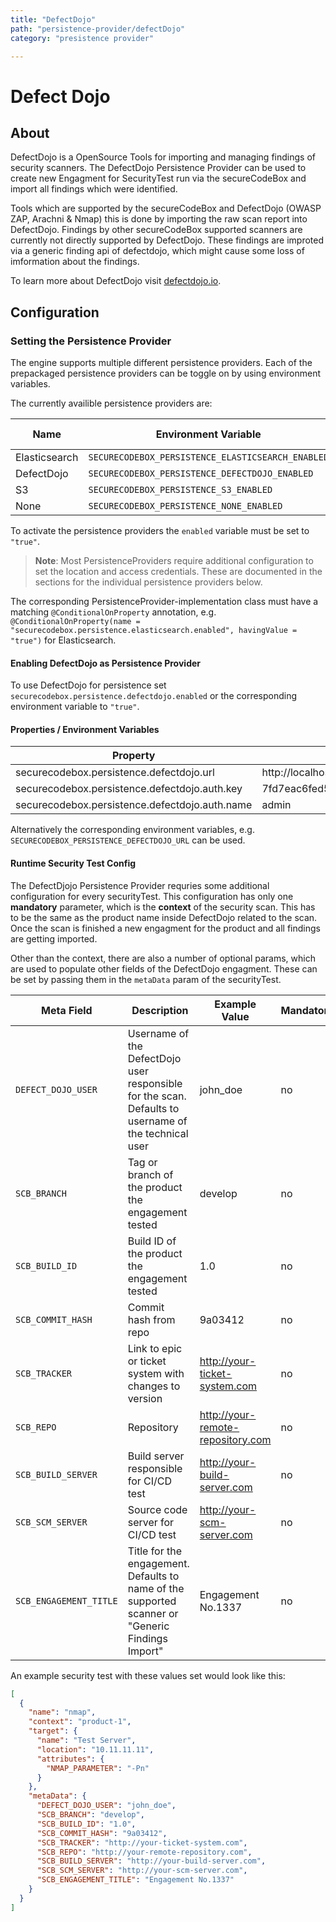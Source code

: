 ```yaml
---
title: "DefectDojo"
path: "persistence-provider/defectDojo"
category: "presistence provider"

---
```


# Defect Dojo

## About

DefectDojo is a OpenSource Tools for importing and managing findings of security scanners. The DefectDojo Persistence Provider can be used to create new Engagment for SecurityTest run via the secureCodeBox and import all findings which were identified.

Tools which are supported by the secureCodeBox and DefectDojo (OWASP ZAP, Arachni & Nmap) this is done by importing the raw scan report into DefectDojo. Findings by other secureCodeBox supported scanners are currently not directly supported by DefectDojo. These findings are improted via a generic finding api of defectdojo, which might cause some loss of imformation about the findings.  

To learn more about DefectDojo visit [defectdojo.io].

## Configuration

### Setting the Persistence Provider

The engine supports multiple different persistence providers. Each of the prepackaged persistence providers can be toggle on by using environment variables.

The currently availible persistence providers are:

| Name          | Environment Variable                              | Default Value |
| ------------- | ------------------------------------------------- | ------------- |
| Elasticsearch | `SECURECODEBOX_PERSISTENCE_ELASTICSEARCH_ENABLED` | `"false"`     |
| DefectDojo    | `SECURECODEBOX_PERSISTENCE_DEFECTDOJO_ENABLED`    | `"false"`     |
| S3            | `SECURECODEBOX_PERSISTENCE_S3_ENABLED`            | `"false"`     |
| None          | `SECURECODEBOX_PERSISTENCE_NONE_ENABLED`          | `"false"`     |

To activate the persistence providers the `enabled` variable must be set to `"true"`.

> **Note**: Most PersistenceProviders require additional configuration to set the location and access credentials. These are documented in the sections for the individual persistence providers below.

The corresponding PersistenceProvider-implementation class must have a matching `@ConditionalOnProperty` annotation, e.g. `@ConditionalOnProperty(name = "securecodebox.persistence.elasticsearch.enabled", havingValue = "true")` for Elasticsearch.

#### Enabling DefectDojo as Persistence Provider

To use DefectDojo for persistence set `securecodebox.persistence.defectdojo.enabled` or the corresponding environment variable to `"true"`.

#### Properties / Environment Variables

| Property                                       | Example Value                            | Mandatory |
| ---------------------------------------------- | ---------------------------------------- | --------- |
| securecodebox.persistence.defectdojo.url       | http://localhost:8000                    | yes       |
| securecodebox.persistence.defectdojo.auth.key  | 7fd7eac6fed567b19928f7928a7ddb86f0497e4e | yes       |
| securecodebox.persistence.defectdojo.auth.name | admin                                    | yes       |

Alternatively the corresponding environment variables, e.g. `SECURECODEBOX_PERSISTENCE_DEFECTDOJO_URL` can be used.

#### Runtime Security Test Config

The DefectDjojo Persistence Provider requries some additional configuration for every securityTest.
This configuration has only one **mandatory** parameter, which is the **context** of the security scan. This has to be the same as the product name inside DefectDojo related to the scan. Once the scan is finished a new engagment for the product and all findings are getting imported.

Other than the context, there are also a number of optional params, which are used to populate other fields of the DefectDojo engagment.
These can be set by passing them in the `metaData` param of the securityTest.

| Meta Field             |  Description                                                                                         | Example Value                     | Mandatory |
| ---------------------- | ---------------------------------------------------------------------------------------------------- | --------------------------------- | --------- |
| `DEFECT_DOJO_USER`     | Username of the DefectDojo user responsible for the scan. Defaults to username of the technical user | john_doe                          | no        |
| `SCB_BRANCH`           | Tag or branch of the product the engagement tested                                                   | develop                           | no        |
| `SCB_BUILD_ID`         | Build ID of the product the engagement tested                                                        | 1.0                               | no        |
| `SCB_COMMIT_HASH`      | Commit hash from repo                                                                                | 9a03412                           | no        |
| `SCB_TRACKER`          | Link to epic or ticket system with changes to version                                                | http://your-ticket-system.com     | no        |
| `SCB_REPO`             | Repository                                                                                           | http://your-remote-repository.com | no        |
| `SCB_BUILD_SERVER`     | Build server responsible for CI/CD test                                                              | http://your-build-server.com      | no        |
| `SCB_SCM_SERVER`       | Source code server for CI/CD test                                                                    | http://your-scm-server.com        | no        |
| `SCB_ENGAGEMENT_TITLE` | Title for the engagement. Defaults to name of the supported scanner or "Generic Findings Import"     | Engagement No.1337                | no        |

An example security test with these values set would look like this:

```json
[
  {
    "name": "nmap",
    "context": "product-1",
    "target": {
      "name": "Test Server",
      "location": "10.11.11.11",
      "attributes": {
        "NMAP_PARAMETER": "-Pn"
      }
    },
    "metaData": {
      "DEFECT_DOJO_USER": "john_doe",
      "SCB_BRANCH": "develop",
      "SCB_BUILD_ID": "1.0",
      "SCB_COMMIT_HASH": "9a03412",
      "SCB_TRACKER": "http://your-ticket-system.com",
      "SCB_REPO": "http://your-remote-repository.com",
      "SCB_BUILD_SERVER": "http://your-build-server.com",
      "SCB_SCM_SERVER": "http://your-scm-server.com",
      "SCB_ENGAGEMENT_TITLE": "Engagement No.1337"
    }
  }
]
```

[defectdojo.io]:https://defectdojo.readthedocs.io/en/latest/